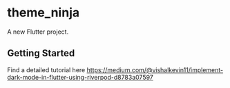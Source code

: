 # theme_ninja

A new Flutter project.

## Getting Started
Find a detailed tutorial here https://medium.com/@vishalkevin11/implement-dark-mode-in-flutter-using-riverpod-d8783a07597
